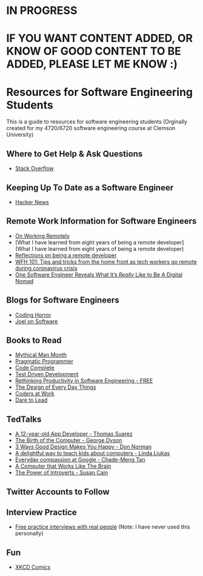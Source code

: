 # IN PROGRESS
# IF YOU WANT CONTENT ADDED, OR KNOW OF GOOD CONTENT TO BE ADDED, PLEASE LET ME KNOW :) 

# Resources for Software Engineering Students
This is a guide to resources for software engineering students 
(Orginally created for my 4720/6720 software engineering course at Clemson University)

## Where to Get Help & Ask Questions
* [Stack Overflow](https://stackoverflow.com/questions)

## Keeping Up To Date as a Software Engineer
* [Hacker News](https://news.ycombinator.com/)

## Remote Work Information for Software Engineers
* [On Working Remotely](https://blog.codinghorror.com/on-working-remotely/)
* [What I have learned from eight years of being a remote developer](What I have learned from eight years of being a remote developer)
* [Reflections on being a remote developer](https://www.freecodecamp.org/news/reflections-on-being-a-remote-developer-757465ed1e9e/)
* [WFH 101: Tips and tricks from the home front as tech workers go remote during coronavirus crisis](https://www.geekwire.com/2020/tips-observations-home-front-tech-workers-go-remote-coronavirus-outbreak/)
* [One Software Engineer Reveals What It’s *Really* Like to Be A Digital Nomad](https://www.glassdoor.com/blog/digital-nomad-invision/)

## Blogs for Software Engineers
* [Coding Horror](https://blog.codinghorror.com/)
* [Joel on Software](https://www.joelonsoftware.com/)

## Books to Read
* [Mythical Man Month](https://www.amazon.com/Mythical-Man-Month-Software-Engineering-Anniversary/dp/0201835959/ref=sr_1_1?crid=24S0U89SE3U96&dchild=1&keywords=mythical+man+month&qid=1584036537&sprefix=mythical+man+month+hardcover%2Caps%2C134&sr=8-1)
* [Pragmatic Programmer](https://www.amazon.com/Pragmatic-Programmer-journey-mastery-Anniversary/dp/0135957052/ref=sr_1_2?dchild=1&keywords=Pragmatic+Programmer&qid=1584036311&s=books&sr=1-2)
* [Code Complete](https://www.amazon.com/Code-Complete-Practical-Handbook-Construction/dp/0735619670/ref=sr_1_1?dchild=1&keywords=Code+Complete&qid=1584036328&s=books&sr=1-1)
* [Test Driven Development](https://www.amazon.com/Test-Driven-Development-Kent-Beck/dp/0321146530/ref=sr_1_3?dchild=1&keywords=Test+Driven+Development&qid=1584036342&s=books&sr=1-3)
* [Rethinking Productivity in Software Engineering - FREE](https://link.springer.com/book/10.1007/978-1-4842-4221-6)
* [The Design of Every Day Things](https://www.amazon.com/Design-Everyday-Things-Revised-Expanded/dp/0465050654/ref=sr_1_1?dchild=1&keywords=the+design+of+everyday+things&qid=1584036456&sr=8-1)
* [Coders at Work](https://www.amazon.com/Coders-Work-Reflections-Craft-Programming/dp/1430219483/ref=sr_1_1?dchild=1&keywords=Coders+at+Work&qid=1584036474&s=books&sr=1-1)
* [Dare to Lead](https://www.amazon.com/Dare-Lead-Brave-Conversations-Hearts/dp/B07DJYFLX8/ref=sr_1_1?dchild=1&keywords=Dare+to+Lead&qid=1584036485&s=books&sr=1-1) 

## TedTalks
* [A 12-year-old App Developer - Thomas Suarez](https://www.ted.com/talks/thomas_suarez_a_12_year_old_app_developer)
* [The Birth of the Computer - George Dyson](https://www.ted.com/talks/george_dyson_the_birth_of_the_computer?language=en)
* [3 Ways Good Design Makes You Happy - Don Norman](https://www.ted.com/talks/don_norman_3_ways_good_design_makes_you_happy?language=en)
* [A delightful way to teach kids about computers - Linda Liukas](https://www.ted.com/talks/linda_liukas_a_delightful_way_to_teach_kids_about_computers)
* [Everyday compassion at Google - Chade-Meng Tan](https://www.ted.com/talks/chade_meng_tan_everyday_compassion_at_google)
* [A Computer that Works Like The Brain](https://www.ted.com/talks/kwabena_boahen_a_computer_that_works_like_the_brain?language=en)
* [The Power of Introverts - Susan Cain](https://www.ted.com/talks/susan_cain_the_power_of_introverts)


## Twitter Accounts to Follow

## Interview Practice
* [Free practice interviews with real people](https://interviewing.io/) (Note: I have never used this personally)

## Fun 
* [XKCD Comics](https://xkcd.com/)
